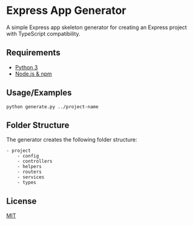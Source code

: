 
# Express App Generator

A simple Express app skeleton generator for creating an Express project with TypeScript compatibility.




## Requirements
- [Python 3](https://www.python.org/downloads/)
- [Node.js & npm](https://nodejs.org/en/download/)    
## Usage/Examples

```
python generate.py ../project-name
```


## Folder Structure
The generator creates the following folder structure:

```
- project
    - config
    - controllers
    - helpers
    - routers
    - services
    - types
```
## License

[MIT](https://choosealicense.com/licenses/mit/)

